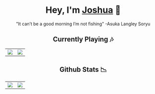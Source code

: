 <h1 align="center">Hey, I'm <a href="https://www.cocogoat.xyz">Joshua</a> 🚀</h1>
<p align="center">"It can’t be a good morning I’m not fishing" -Asuka Langley Soryu</p>

<h2 align="center">Currently Playing 🎶</h2>
<table width="100%">
  <td width="50%">
    <a href="https://open.spotify.com/user/joshthekid234">
      <img src="https://novatorem-sigma-vert.vercel.app/api/spotify?background_color=333&border_color=ffffff"></img>
    </a>
  </td>
  <td width="50%">
      <a href="https://music.apple.com/profile/joshuanoakes2345">
        <img src="https://music-profile.rayriffy.com/theme/dark.svg?uid=000888.92efde76953c4923a62a9c1eb35a0e1f.2228"></img>
    </a>
  </td>
</table>

<h2 align="center">Github Stats 📉</h2>
<table width="100%">
  <td width="50%">
    <a href="https://skyline.github.com/Joshua-Noakes1/2023">
      <img src="https://github-readme-stats-joshuanoakes1.vercel.app/api?username=joshua-noakes1&show_icons=true&theme=radical">
    </a>
  </td>
  <td width="50%">
    <a href="https://skyline.github.com/Joshua-Noakes1/2023">
      <img src="https://github-readme-streak-stats.herokuapp.com?user=joshua-noakes1&theme=radical">
    </a>
  </td>
</table>

